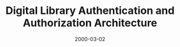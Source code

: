 ---
layout: redirect
date: 2000-03-02
title: "Digital Library Authentication and Authorization Architecture"
authors: Digital Library Federation
redirect_to: https://old.diglib.org/architectures/dcoverview.htm
org: DLF
seo:
  type: Report
description: ""
---